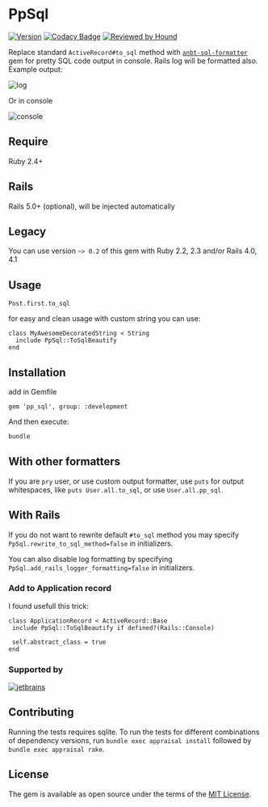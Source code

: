 # PpSql

[![Version               ][rubygems_badge]][rubygems]
[![Codacy Badge          ][codacy_badge]][codacy]
[![Reviewed by Hound     ][hound_badge]][hound]

Replace standard `ActiveRecord#to_sql` method with
[`anbt-sql-formatter`][anbt-sql-formatter-link]
gem for pretty SQL code output in console. Rails log will be formatted also.
Example output:

![log][log-img]

Or in console

![console][console-img]

## Require

Ruby 2.4+

## Rails

Rails 5.0+ (optional), will be injected automatically

## Legacy

You can use version `~> 0.2` of this gem with Ruby 2.2, 2.3 and/or Rails 4.0, 4.1

## Usage

```
Post.first.to_sql
```

for easy and clean usage with custom string you can use:

```
class MyAwesomeDecoratedString < String
  include PpSql::ToSqlBeautify
end
```

## Installation

add in Gemfile

```
gem 'pp_sql', group: :development
```

And then execute:

```bash
bundle
```

## With other formatters

If you are `pry` user, or use custom output formatter, use `puts` for output whitespaces,
like `puts User.all.to_sql`, or use `User.all.pp_sql`.

## With Rails

If you do not want to rewrite default `#to_sql` method you may specify
 `PpSql.rewrite_to_sql_method=false` in initializers.

You can also disable log formatting by specifying `PpSql.add_rails_logger_formatting=false`
in initializers.

### Add to Application record

I found usefull this trick:

 ```
 class ApplicationRecord < ActiveRecord::Base
  include PpSql::ToSqlBeautify if defined?(Rails::Console)

  self.abstract_class = true
end
```

### Supported by

[![jetbrains][jetbrains-img-link]][jetbrains-link]

## Contributing

Running the tests requires sqlite. To run the tests for different combinations of dependency
versions, run `bundle exec appraisal install` followed by `bundle exec appraisal rake`.

## License

The gem is available as open source under the terms of the
[MIT License][mit-licence-link].

[rubygems_badge]: http://img.shields.io/gem/v/pp_sql.svg
[rubygems]: https://rubygems.org/gems/pp_sql
[travisci_badge]: https://travis-ci.org/kvokka/pp_sql.svg?branch=master
[travisci]: https://travis-ci.org/kvokka/pp_sql
[codacy_badge]: https://api.codacy.com/project/badge/Grade/7c866da60b1b4dd78eacc379cc0e7f3b
[codacy]: https://www.codacy.com/app/kvokka/pp_sql?utm_source=github.com&amp;utm_medium=referral&amp;utm_content=kvokka/pp_sql&amp;utm_campaign=Badge_Grade
[hound_badge]: https://img.shields.io/badge/Reviewed_by-Hound-8E64B0.svg
[hound]: https://houndci.com

[anbt-sql-formatter-link]: https://github.com/sonota88/anbt-sql-formatter
[mit-licence-link]: http://opensource.org/licenses/MIT
[jetbrains-link]: https://www.jetbrains.com/?from=pp_sql
[jetbrains-img-link]: https://raw.githubusercontent.com/kvokka/pp_sql/master/img/jetbrains-variant-3.svg?sanitize=true

[log-img]: https://raw.githubusercontent.com/kvokka/pp_sql/master/img/log.png
[console-img]: https://raw.githubusercontent.com/kvokka/pp_sql/master/img/console.png
